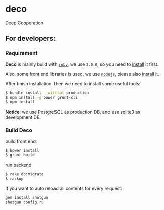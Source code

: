 # deco

Deep Cooperation

## For developers:

### Requirement

**Deco** is mainly build with [`ruby`](https://www.ruby-lang.org/), we use `2.0.0`, so you need to [install](https://www.ruby-lang.org/en/downloads/) it first.

Also, some front end libraries is used, we use [`nodejs`](http://nodejs.org/), please also [install](http://nodejs.org/download/) it.

After finish installation. then we need to install some useful tools:

~~~bash
$ bundle install --without production
$ npm install -g bower grunt-cli
$ npm install
~~~

**Notice**: we use PostgreSQL as production DB, and use sqlite3 as development DB.

### Build Deco

build front end:

~~~bash
$ bower install
$ grunt build
~~~

run backend:

~~~bash
$ rake db:migrate
$ rackup
~~~

If you want to auto reload all contents for every request:

~~~bash
gem install shotgun
shotgun config.ru
~~~
